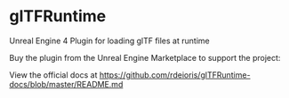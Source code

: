 # glTFRuntime
Unreal Engine 4 Plugin for loading glTF files at runtime

Buy the plugin from the Unreal Engine Marketplace to support the project:

View the official docs at https://github.com/rdeioris/glTFRuntime-docs/blob/master/README.md

